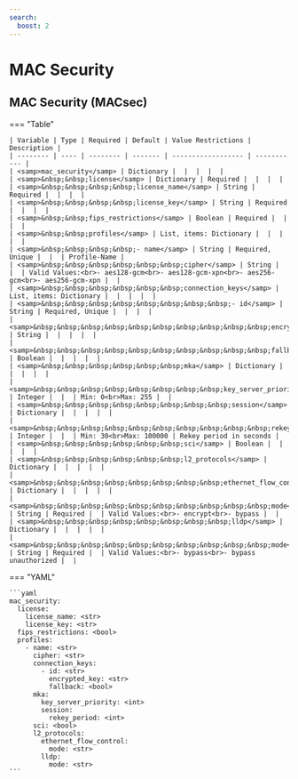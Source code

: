 ```yaml
---
search:
  boost: 2
---
```


# MAC Security
## MAC Security (MACsec)



=== "Table"

    | Variable | Type | Required | Default | Value Restrictions | Description |
    | -------- | ---- | -------- | ------- | ------------------ | ----------- |
    | <samp>mac_security</samp> | Dictionary |  |  |  |  |
    | <samp>&nbsp;&nbsp;license</samp> | Dictionary | Required |  |  |  |
    | <samp>&nbsp;&nbsp;&nbsp;&nbsp;license_name</samp> | String | Required |  |  |  |
    | <samp>&nbsp;&nbsp;&nbsp;&nbsp;license_key</samp> | String | Required |  |  |  |
    | <samp>&nbsp;&nbsp;fips_restrictions</samp> | Boolean | Required |  |  |  |
    | <samp>&nbsp;&nbsp;profiles</samp> | List, items: Dictionary |  |  |  |  |
    | <samp>&nbsp;&nbsp;&nbsp;&nbsp;- name</samp> | String | Required, Unique |  |  | Profile-Name |
    | <samp>&nbsp;&nbsp;&nbsp;&nbsp;&nbsp;&nbsp;cipher</samp> | String |  |  | Valid Values:<br>- aes128-gcm<br>- aes128-gcm-xpn<br>- aes256-gcm<br>- aes256-gcm-xpn |  |
    | <samp>&nbsp;&nbsp;&nbsp;&nbsp;&nbsp;&nbsp;connection_keys</samp> | List, items: Dictionary |  |  |  |  |
    | <samp>&nbsp;&nbsp;&nbsp;&nbsp;&nbsp;&nbsp;&nbsp;&nbsp;- id</samp> | String | Required, Unique |  |  |  |
    | <samp>&nbsp;&nbsp;&nbsp;&nbsp;&nbsp;&nbsp;&nbsp;&nbsp;&nbsp;&nbsp;encrypted_key</samp> | String |  |  |  |  |
    | <samp>&nbsp;&nbsp;&nbsp;&nbsp;&nbsp;&nbsp;&nbsp;&nbsp;&nbsp;&nbsp;fallback</samp> | Boolean |  |  |  |  |
    | <samp>&nbsp;&nbsp;&nbsp;&nbsp;&nbsp;&nbsp;mka</samp> | Dictionary |  |  |  |  |
    | <samp>&nbsp;&nbsp;&nbsp;&nbsp;&nbsp;&nbsp;&nbsp;&nbsp;key_server_priority</samp> | Integer |  |  | Min: 0<br>Max: 255 |  |
    | <samp>&nbsp;&nbsp;&nbsp;&nbsp;&nbsp;&nbsp;&nbsp;&nbsp;session</samp> | Dictionary |  |  |  |  |
    | <samp>&nbsp;&nbsp;&nbsp;&nbsp;&nbsp;&nbsp;&nbsp;&nbsp;&nbsp;&nbsp;rekey_period</samp> | Integer |  |  | Min: 30<br>Max: 100000 | Rekey period in seconds |
    | <samp>&nbsp;&nbsp;&nbsp;&nbsp;&nbsp;&nbsp;sci</samp> | Boolean |  |  |  |  |
    | <samp>&nbsp;&nbsp;&nbsp;&nbsp;&nbsp;&nbsp;l2_protocols</samp> | Dictionary |  |  |  |  |
    | <samp>&nbsp;&nbsp;&nbsp;&nbsp;&nbsp;&nbsp;&nbsp;&nbsp;ethernet_flow_control</samp> | Dictionary |  |  |  |  |
    | <samp>&nbsp;&nbsp;&nbsp;&nbsp;&nbsp;&nbsp;&nbsp;&nbsp;&nbsp;&nbsp;mode</samp> | String | Required |  | Valid Values:<br>- encrypt<br>- bypass |  |
    | <samp>&nbsp;&nbsp;&nbsp;&nbsp;&nbsp;&nbsp;&nbsp;&nbsp;lldp</samp> | Dictionary |  |  |  |  |
    | <samp>&nbsp;&nbsp;&nbsp;&nbsp;&nbsp;&nbsp;&nbsp;&nbsp;&nbsp;&nbsp;mode</samp> | String | Required |  | Valid Values:<br>- bypass<br>- bypass unauthorized |  |

=== "YAML"

    ```yaml
    mac_security:
      license:
        license_name: <str>
        license_key: <str>
      fips_restrictions: <bool>
      profiles:
        - name: <str>
          cipher: <str>
          connection_keys:
            - id: <str>
              encrypted_key: <str>
              fallback: <bool>
          mka:
            key_server_priority: <int>
            session:
              rekey_period: <int>
          sci: <bool>
          l2_protocols:
            ethernet_flow_control:
              mode: <str>
            lldp:
              mode: <str>
    ```
